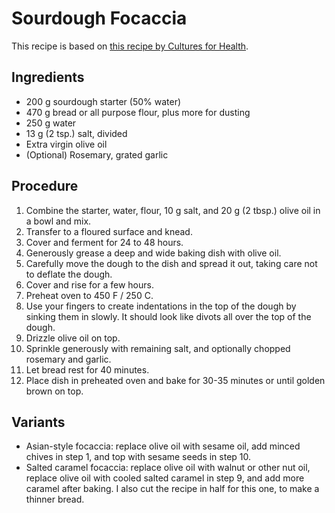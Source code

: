 # Sourdough Focaccia

This recipe is based on [this recipe by Cultures for Health](https://www.culturesforhealth.com/learn/recipe/sourdough-recipes/sourdough-focaccia-rosemary-garlic/).

## Ingredients

* 200 g sourdough starter (50% water)
* 470 g bread or all purpose flour, plus more for dusting
* 250 g water
* 13 g (2 tsp.) salt, divided
* Extra virgin olive oil
* (Optional) Rosemary, grated garlic

## Procedure

1. Combine the starter, water, flour, 10 g salt, and 20 g (2 tbsp.) olive oil in a bowl and mix.
2. Transfer to a floured surface and knead.
3. Cover and ferment for 24 to 48 hours.
4. Generously grease a deep and wide baking dish with olive oil.
5. Carefully move the dough to the dish and spread it out, taking care not to deflate the dough.
6. Cover and rise for a few hours.
7. Preheat oven to 450 F / 250 C.
8. Use your fingers to create indentations in the top of the dough by sinking them in slowly. It should look like divots all over the top of the dough.
9. Drizzle olive oil on top.
10. Sprinkle generously with remaining salt, and optionally chopped rosemary and garlic.
11. Let bread rest for 40 minutes.
12. Place dish in preheated oven and bake for 30-35 minutes or until golden brown on top.

## Variants

* Asian-style focaccia: replace olive oil with sesame oil, add minced chives in step 1, and top with sesame seeds in step 10.
* Salted caramel focaccia: replace olive oil with walnut or other nut oil, replace olive oil with cooled salted caramel in step 9, and add more caramel after baking. I also cut the recipe in half for this one, to make a thinner bread.
